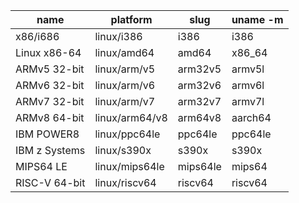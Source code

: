 | name          | platform       | slug     | uname -m |
| ------------- | -------------- | -------- | -------- |
| x86/i686      | linux/i386     | i386     | i386     |
| Linux x86-64  | linux/amd64    | amd64    | x86_64   |
| ARMv5 32-bit  | linux/arm/v5   | arm32v5  | armv5l   |
| ARMv6 32-bit  | linux/arm/v6   | arm32v6  | armv6l   |
| ARMv7 32-bit  | linux/arm/v7   | arm32v7  | armv7l   |
| ARMv8 64-bit  | linux/arm64/v8 | arm64v8  | aarch64  |
| IBM POWER8    | linux/ppc64le  | ppc64le  | ppc64le  |
| IBM z Systems | linux/s390x    | s390x    | s390x    |
| MIPS64 LE     | linux/mips64le | mips64le | mips64   |
| RISC-V 64-bit | linux/riscv64  | riscv64  | riscv64  |
